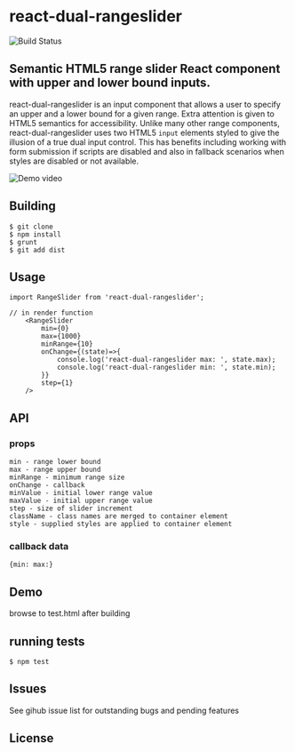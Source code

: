 # react-dual-rangeslider 
![Build Status](https://travis-ci.org/dnewcome/react-dual-rangeslider.svg?branch=master)

## Semantic HTML5 range slider React component with upper and lower bound inputs.

react-dual-rangeslider is an input component that allows a user to specify an upper and a lower bound for a given range.
Extra attention is given to HTML5 semantics for accessibility. Unlike many other range components, react-dual-rangeslider uses
two HTML5 `input` elements styled to give the illusion of a true dual input control. This has benefits including working
with form submission if scripts are disabled and also in fallback scenarios when styles are disabled or not available.

![Demo video](/assets/demo.gif?raw=true)

## Building 

```
$ git clone
$ npm install
$ grunt 
$ git add dist
```

## Usage

```
import RangeSlider from 'react-dual-rangeslider';

// in render function
    <RangeSlider
        min={0}
        max={1000}
        minRange={10}
        onChange={(state)=>{
            console.log('react-dual-rangeslider max: ', state.max);
            console.log('react-dual-rangeslider min: ', state.min);
        }}
        step={1}
    />
```

## API

### props

```
min - range lower bound 
max - range upper bound 
minRange - minimum range size
onChange - callback
minValue - initial lower range value 
maxValue - initial upper range value
step - size of slider increment
className - class names are merged to container element
style - supplied styles are applied to container element
```

### callback data

```
{min: max:}
```

## Demo

browse to test.html after building

## running tests

```
$ npm test
```

## Issues

See gihub issue list for outstanding bugs and pending features

## License
